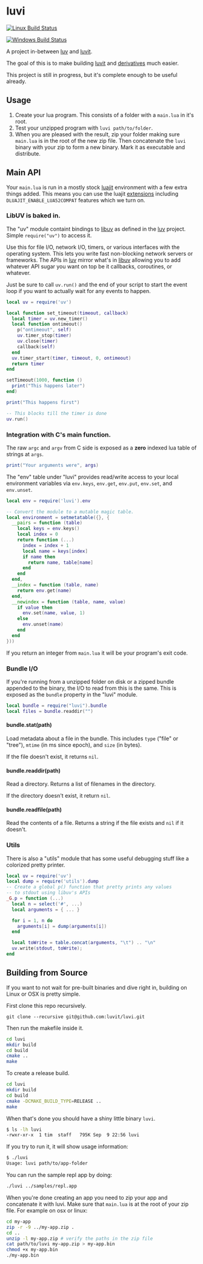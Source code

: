 luvi
====

[![Linux Build Status](https://travis-ci.org/luvit/luvi.svg?branch=master)](https://travis-ci.org/luvit/luvi)

[![Windows Build Status](https://ci.appveyor.com/api/projects/status/github/luvit/luvi?branch=master&svg=true)](https://ci.appveyor.com/project/creationix/luvi)

A project in-between [luv][] and [luvit][].

The goal of this is to make building [luvit][] and [derivatives][] much easier.

This project is still in progress, but it's complete enough to be useful
already.

## Usage

 1. Create your lua program.  This consists of a folder with a `main.lua` in
    it's root.
 2. Test your unzipped program with `luvi path/to/folder`.
 3. When you are pleased with the result, zip your folder making sure `main.lua`
    is in the root of the new zip file.  Then concatenate the `luvi` binary with
    your zip to form a new binary.  Mark it as executable and distribute.

## Main API

Your `main.lua` is run in a mostly stock [luajit][] environment with a few extra
things added.  This means you can use the luajit [extensions][] including
`DLUAJIT_ENABLE_LUA52COMPAT` features which we turn on.

### LibUV is baked in.

The "uv" module containt bindings to [libuv][] as defined in the [luv][]
project.  Simple `require("uv")` to access it.

Use this for file I/O, network I/O, timers, or various interfaces with the
operating system.  This lets you write fast non-blocking network servers or
frameworks.  The APIs in [luv][] mirror what's in [libuv][] allowing you to add
whatever API sugar you want on top be it callbacks, coroutines, or whatever.

Just be sure to call `uv.run()` and the end of your script to start the
event loop if you want to actually wait for any events to happen.

```lua
local uv = require('uv')

local function set_timeout(timeout, callback)
  local timer = uv.new_timer()
  local function ontimeout()
    p("ontimeout", self)
    uv.timer_stop(timer)
    uv.close(timer)
    callback(self)
  end
  uv.timer_start(timer, timeout, 0, ontimeout)
  return timer
end

setTimeout(1000, function ()
  print("This happens later")
end)

print("This happens first")

-- This blocks till the timer is done
uv.run()
```

### Integration with C's main function.

The raw `argc` and `argv` from C side is exposed as a **zero** indexed lua table
of strings at `args`.

```lua
print("Your arguments were", args)
```

The "env" table under "luvi" provides read/write access to your local environment variables
via `env.keys`, `env.get`, `env.put`, `env.set`, and `env.unset`.

```lua
local env = require('luvi').env

-- Convert the module to a mutable magic table.
local environment = setmetatable({}, {
  __pairs = function (table)
    local keys = env.keys()
    local index = 0
    return function (...)
      index = index + 1
      local name = keys[index]
      if name then
        return name, table[name]
      end
    end
  end,
  __index = function (table, name)
    return env.get(name)
  end,
  __newindex = function (table, name, value)
    if value then
      env.set(name, value, 1)
    else
      env.unset(name)
    end
  end
}))
```

If you return an integer from `main.lua` it will be your program's exit code.

### Bundle I/O

If you're running from a unzipped folder on disk or a zipped bundle appended to
the binary, the I/O to read from this is the same.  This is exposed as the
 `bundle` property in the "luvi" module.

 ```lua
 local bundle = require("luvi").bundle
 local files = bundle.readdir("")
 ```

#### bundle.stat(path)

Load metadata about a file in the bundle.  This includes `type` ("file" or
"tree"), `mtime` (in ms since epoch), and `size` (in bytes).

If the file doesn't exist, it returns `nil`.

#### bundle.readdir(path)

Read a directory.  Returns a list of filenames in the directory.

If the directory doesn't exist, it return `nil`.

#### bundle.readfile(path)

Read the contents of a file.  Returns a string if the file exists and `nil` if
it doesn't.

### Utils

There is also a "utils" module that has some useful debugging stuff like a colorized
pretty printer.

```lua
local uv = require('uv')
local dump = require('utils').dump
-- Create a global p() function that pretty prints any values
-- to stdout using libuv's APIs
_G.p = function (...)
  local n = select('#', ...)
  local arguments = { ... }

  for i = 1, n do
    arguments[i] = dump(arguments[i])
  end

  local toWrite = table.concat(arguments, "\t") .. "\n"
  uv.write(stdout, toWrite);
end
```

[extensions]: http://luajit.org/extensions.html
[luajit]: http://luajit.org/
[libuv]: https://github.com/joyent/libuv
[luv]: https://github.com/luvit/luv
[luvit]: https://luvit.io/
[derivatives]: http://virgoagent.com/

## Building from Source

If you want to not wait for pre-built binaries and dive right in, building on
Linux or OSX is pretty simple.

First clone this repo recursively.

```shell
git clone --recursive git@github.com:luvit/luvi.git
```

Then run the makefile inside it.

```sh
cd luvi
mkdir build
cd build
cmake ..
make
```

To create a release build.
```sh
cd luvi
mkdir build
cd build
cmake -DCMAKE_BUILD_TYPE=RELEASE ..
make
```

When that's done you should have a shiny little binary `luvi`.

```sh
$ ls -lh luvi
-rwxr-xr-x  1 tim  staff   795K Sep  9 22:56 luvi
```

If you try to run it, it will show usage information:

```sh
$ ./luvi
Usage: luvi path/to/app-folder
```

You can run the sample repl app by doing:

```sh
./luvi ../samples/repl.app
```

When you're done creating an app you need to zip your app and concatenate it
with luvi.  Make sure that `main.lua` is at the root of your zip file.  For example on osx or linux:

```sh
cd my-app
zip -r -9 ../my-app.zip .
cd ..
unzip -l my-app.zip # verify the paths in the zip file
cat path/to/luvi my-app.zip > my-app.bin
chmod +x my-app.bin
./my-app.bin
```


